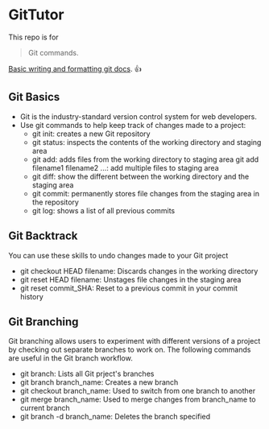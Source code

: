 # GitTutor
This repo is for 
> Git commands.

[Basic writing and formatting git docs](https://help.github.com/articles/basic-writing-and-formatting-syntax/). :+1:

## Git Basics
- Git is the industry-standard version control system for web developers.
- Use git commands to help keep track of changes made to a project:
  + git init: creates a new Git repository
  + git status: inspects the contents of the working directory and staging area
  + git add: adds files from the working directory to staging area
    git add filename1 filename2 ...: add multiple files to staging area
  + git diff: show the different between the working directory and the staging area
  + git commit: permanently stores file changes from the staging area in the repository
  + git log: shows a list of all previous commits
  
 ## Git Backtrack
 You can use these skills to undo changes made to your Git project
  + git checkout HEAD filename: Discards changes in the working directory
  + git reset HEAD filename: Unstages file changes in the staging area
  + git reset commit_SHA: Reset to a previous commit in your commit history

## Git Branching
Git branching allows users to experiment with different versions of a project by checking out separate branches to work on.
The following commands are useful in the Git branch workflow.
- git branch: Lists all Git prject's branches
- git branch branch_name: Creates a new branch
- git checkout branch_name: Used to switch from one branch to another
- git merge branch_name: Used to merge changes from branch_name to current branch
- git branch -d  branch_name: Deletes the branch specified
